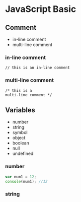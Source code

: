 # JavaScript Basic

## Comment
* in-line comment
* multi-line comment 

### in-line comment
```
// this is an in-line comment
```

### multi-line comment
```
/* this is a
multi-line comment */
```

## Variables
* number
* string
* symbol
* object
* boolean
* null
* undefined

### number
```javascript
var num1 = 12;
console(num1); //12
```

### string
```

```
